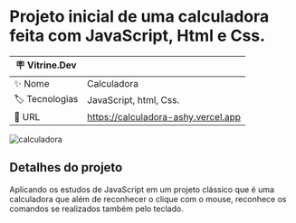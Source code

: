 # Projeto inicial de uma calculadora feita com JavaScript, Html e Css.



| :placard: Vitrine.Dev |     |
| -------------  | --- |
| :sparkles: Nome        | Calculadora
| :label: Tecnologias | JavaScript, html, Css.
| :rocket: URL         | https://calculadora-ashy.vercel.app


<!-- Inserir imagem com a #vitrinedev ao final do link -->

![calculadora](https://user-images.githubusercontent.com/111453394/205671950-d3d29580-a8c7-454d-a8d9-1eadcf32bf51.png#vitrinedev)

## Detalhes do projeto

Aplicando os estudos de JavaScript em um projeto clássico que é uma calculadora que além de reconhecer o clique com o mouse, reconhece os comandos se realizados também pelo teclado.


